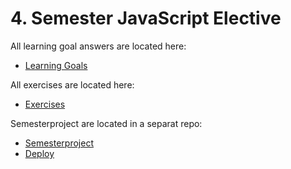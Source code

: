 # 4. Semester JavaScript Elective

All learning goal answers are located here:
* [Learning Goals](https://github.com/Castau/Sem4JavaScript/wiki)

All exercises are located here:
* [Exercises](https://github.com/Castau/Sem4JavaScript/tree/master/Afleveringer)

Semesterproject are located in a separat repo:
* [Semesterproject](https://github.com/Castau/Sem4JavascriptSemesterProject)
* [Deploy](https://semesterprojectjs.camillastaunstrup.dk/)
